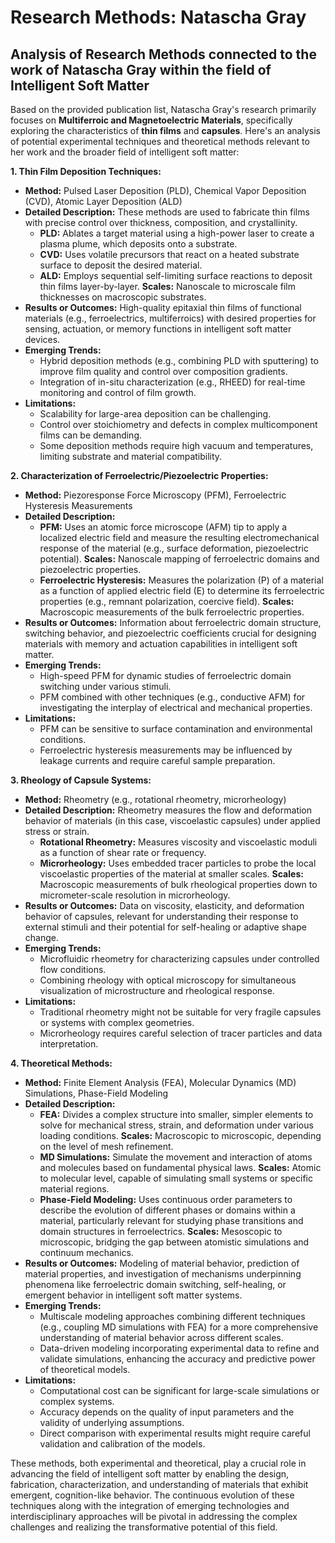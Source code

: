 # Research Methods: Natascha Gray

## Analysis of Research Methods connected to the work of Natascha Gray within the field of Intelligent Soft Matter

Based on the provided publication list, Natascha Gray's research primarily focuses on **Multiferroic and Magnetoelectric Materials**, specifically exploring the characteristics of **thin films** and **capsules**. Here's an analysis of potential experimental techniques and theoretical methods relevant to her work and the broader field of intelligent soft matter:

**1. Thin Film Deposition Techniques:**

*   **Method:** Pulsed Laser Deposition (PLD), Chemical Vapor Deposition (CVD), Atomic Layer Deposition (ALD)
*   **Detailed Description:** These methods are used to fabricate thin films with precise control over thickness, composition, and crystallinity.
    *   **PLD:** Ablates a target material using a high-power laser to create a plasma plume, which deposits onto a substrate.
    *   **CVD:** Uses volatile precursors that react on a heated substrate surface to deposit the desired material.
    *   **ALD:** Employs sequential self-limiting surface reactions to deposit thin films layer-by-layer.
    **Scales:** Nanoscale to microscale film thicknesses on macroscopic substrates.
*   **Results or Outcomes:**  High-quality epitaxial thin films of functional materials (e.g., ferroelectrics, multiferroics) with desired properties for sensing, actuation, or memory functions in intelligent soft matter devices.
*   **Emerging Trends:**
    *   Hybrid deposition methods (e.g., combining PLD with sputtering) to improve film quality and control over composition gradients.
    *   Integration of in-situ characterization (e.g., RHEED) for real-time monitoring and control of film growth.
*   **Limitations:**
    *   Scalability for large-area deposition can be challenging.
    *   Control over stoichiometry and defects in complex multicomponent films can be demanding.
    *   Some deposition methods require high vacuum and temperatures, limiting substrate and material compatibility.


**2. Characterization of Ferroelectric/Piezoelectric Properties:**

*   **Method:** Piezoresponse Force Microscopy (PFM), Ferroelectric Hysteresis Measurements
*   **Detailed Description:**
    *   **PFM:** Uses an atomic force microscope (AFM) tip to apply a localized electric field and measure the resulting electromechanical response of the material (e.g., surface deformation, piezoelectric potential).
        **Scales:** Nanoscale mapping of ferroelectric domains and piezoelectric properties.
    *   **Ferroelectric Hysteresis:** Measures the polarization (P) of a material as a function of applied electric field (E) to determine its ferroelectric properties (e.g., remnant polarization, coercive field).
        **Scales:** Macroscopic measurements of the bulk ferroelectric properties.
*   **Results or Outcomes:** Information about ferroelectric domain structure, switching behavior, and piezoelectric coefficients crucial for designing materials with memory and actuation capabilities in intelligent soft matter.
*   **Emerging Trends:**
    *   High-speed PFM for dynamic studies of ferroelectric domain switching under various stimuli.
    *   PFM combined with other techniques (e.g., conductive AFM) for investigating the interplay of electrical and mechanical properties.
*   **Limitations:**
    *   PFM can be sensitive to surface contamination and environmental conditions.
    *   Ferroelectric hysteresis measurements may be influenced by leakage currents and require careful sample preparation.

**3. Rheology of Capsule Systems:**

*   **Method:** Rheometry (e.g., rotational rheometry, microrheology)
*   **Detailed Description:** Rheometry measures the flow and deformation behavior of materials (in this case, viscoelastic capsules) under applied stress or strain.
    *   **Rotational Rheometry:** Measures viscosity and viscoelastic moduli as a function of shear rate or frequency.
    *   **Microrheology:** Uses embedded tracer particles to probe the local viscoelastic properties of the material at smaller scales.
    **Scales:** Macroscopic measurements of bulk rheological properties down to micrometer-scale resolution in microrheology.
*   **Results or Outcomes:**  Data on viscosity, elasticity, and deformation behavior of capsules, relevant for understanding their response to external stimuli and their potential for self-healing or adaptive shape change.
*   **Emerging Trends:**
    *   Microfluidic rheometry for characterizing capsules under controlled flow conditions.
    *   Combining rheology with optical microscopy for simultaneous visualization of microstructure and rheological response.
*   **Limitations:**
    *   Traditional rheometry might not be suitable for very fragile capsules or systems with complex geometries.
    *   Microrheology requires careful selection of tracer particles and data interpretation.


**4. Theoretical Methods:**

*   **Method:** Finite Element Analysis (FEA), Molecular Dynamics (MD) Simulations, Phase-Field Modeling
*   **Detailed Description:**
    *   **FEA:** Divides a complex structure into smaller, simpler elements to solve for mechanical stress, strain, and deformation under various loading conditions.
        **Scales:** Macroscopic to microscopic, depending on the level of mesh refinement.
    *   **MD Simulations:** Simulate the movement and interaction of atoms and molecules based on fundamental physical laws.
        **Scales:** Atomic to molecular level, capable of simulating small systems or specific material regions.
    *   **Phase-Field Modeling:** Uses continuous order parameters to describe the evolution of different phases or domains within a material, particularly relevant for studying phase transitions and domain structures in ferroelectrics.
        **Scales:** Mesoscopic to microscopic, bridging the gap between atomistic simulations and continuum mechanics.
*   **Results or Outcomes:**  Modeling of material behavior, prediction of material properties, and investigation of mechanisms underpinning phenomena like ferroelectric domain switching, self-healing, or emergent behavior in intelligent soft matter systems.
*   **Emerging Trends:**
    *   Multiscale modeling approaches combining different techniques (e.g., coupling MD simulations with FEA) for a more comprehensive understanding of material behavior across different scales.
    *   Data-driven modeling incorporating experimental data to refine and validate simulations, enhancing the accuracy and predictive power of theoretical models.
*   **Limitations:**
    *   Computational cost can be significant for large-scale simulations or complex systems.
    *   Accuracy depends on the quality of input parameters and the validity of underlying assumptions.
    *   Direct comparison with experimental results might require careful validation and calibration of the models.


These methods, both experimental and theoretical, play a crucial role in advancing the field of intelligent soft matter by enabling the design, fabrication, characterization, and understanding of materials that exhibit emergent, cognition-like behavior. The continuous evolution of these techniques along with the integration of emerging technologies and interdisciplinary approaches will be pivotal in addressing the complex challenges and realizing the transformative potential of this field. 
